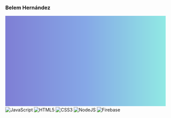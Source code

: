 ### Belem Hernández
![Imagen de fondo](https://github.com/belemHA/belemha/blob/035d9a2696f143f48a5c3fa71197d3d1a19e8ceb/Azur%20Lane.jpg)
<br />
![JavaScript](https://img.shields.io/badge/javascript-%23323330.svg?style=for-the-badge&logo=javascript&logoColor=%23F7DF1E)
![HTML5](https://img.shields.io/badge/html5-%23E34F26.svg?style=for-the-badge&logo=html5&logoColor=white)
![CSS3](https://img.shields.io/badge/css3-%231572B6.svg?style=for-the-badge&logo=css3&logoColor=white)
![NodeJS](https://img.shields.io/badge/node.js-6DA55F?style=for-the-badge&logo=node.js&logoColor=white)
![Firebase](https://img.shields.io/badge/firebase-%23039BE5.svg?style=for-the-badge&logo=firebase)
<!--

<br>
img src="https://user-images.githubusercontent.com/86276089/139567519-cdd4b09f-8082-4205-8353-0dbdeea16dff.png" width="1056" height="500" align="center" title="Github Logo">


**BH 
-Found Me: https://twitter.com/BelemHe90992719
-<ul>
 -    <li> Linea 1</li>
-<ul>
     



**imagen**
- 🌱 I’m currently learning ...
I am learninig React, JavaScript 
<img


- 👯 Iam an Engiiner
- 🤔 I'm DD
-<p>Bellllll</p>
- 📫 How to reach me: ...
 -<img src = src="/desktop/salir01.png" alt="Mylogo"/>


<font color="green"> Some green text </font>
- 😄 Pronouns: ...
- ⚡ Fun fact: ...

<p>
 <tspan fill="green">world</tspan>!
       <br>

</svg>
</p>
